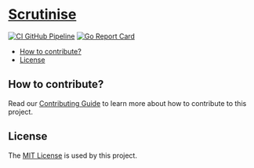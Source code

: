 # [Scrutinise](https://github.com/dbtedman/scrutinise)

[![CI GitHub Pipeline](https://img.shields.io/github/actions/workflow/status/dbtedman/scrutinise/ci.yml?branch=main&style=for-the-badge&logo=github&label=ci)](https://github.com/dbtedman/scrutinise/actions/workflows/ci.yml?query=branch%3Amain)
[![Go Report Card](https://goreportcard.com/badge/github.com/dbtedman/scrutinise?style=for-the-badge)](https://goreportcard.com/report/github.com/dbtedman/scrutinise)

-   [How to contribute?](#how-to-contribute)
-   [License](#license)

## How to contribute?

Read our [Contributing Guide](./CONTRIBUTING.md) to learn more about how to contribute to this project.

## License

The [MIT License](./LICENSE.md) is used by this project.
